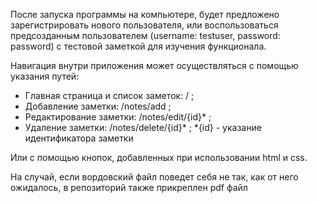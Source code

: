 После запуска программы на компьютере, будет предложено зарегистрировать нового пользователя, или воспользоваться предсозданным пользователем (username: testuser, password: password) с тестовой заметкой для изучения функционала.

Навигация внутри приложения может осуществляться с помощью указания путей:
- Главная страница и список заметок: / ;
- Добавление заметки: /notes/add ;
- Редактирование заметки: /notes/edit/{id}* ;
- Удаление заметки: /notes/delete/{id}* ;
*{id} - указание идентификатора заметки

Или с помощью кнопок, добавленных при использовании html и css.

На случай, если вордовский файл поведет себя не так, как от него ожидалось, в репозиторий также прикреплен pdf файл

